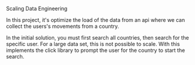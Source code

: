 Scaling Data Engineering

In this project, it's optimize the load of the data from an api where we can collect the users's movements from a country.

In the initial solution, you must first search all countries, then search for the specific user. For a large data set, this is not possible to scale. With this
implements the click library to prompt the user for the country to start the search.

